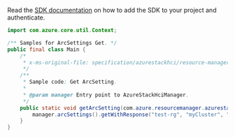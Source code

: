 Read the [SDK documentation](https://github.com/Azure/azure-sdk-for-java/blob/azure-resourcemanager-azurestackhci_1.0.0-beta.2/sdk/azurestackhci/azure-resourcemanager-azurestackhci/README.md) on how to add the SDK to your project and authenticate.

```java
import com.azure.core.util.Context;

/** Samples for ArcSettings Get. */
public final class Main {
    /*
     * x-ms-original-file: specification/azurestackhci/resource-manager/Microsoft.AzureStackHCI/stable/2022-01-01/examples/GetArcSetting.json
     */
    /**
     * Sample code: Get ArcSetting.
     *
     * @param manager Entry point to AzureStackHciManager.
     */
    public static void getArcSetting(com.azure.resourcemanager.azurestackhci.AzureStackHciManager manager) {
        manager.arcSettings().getWithResponse("test-rg", "myCluster", "default", Context.NONE);
    }
}
```
